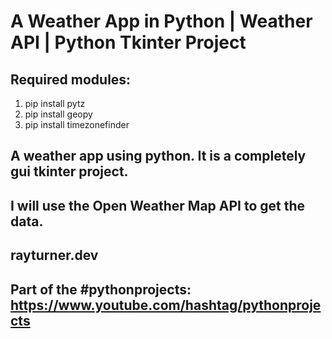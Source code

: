 # A Weather App in Python | Weather API | Python Tkinter Project

## Required modules:
1. pip install pytz 
2. pip install geopy
3. pip install timezonefinder


## A weather app using python. It is a completely gui tkinter project. 
## I will use the Open Weather Map API to get the data. 

## rayturner.dev
## Part of the #pythonprojects: https://www.youtube.com/hashtag/pythonprojects